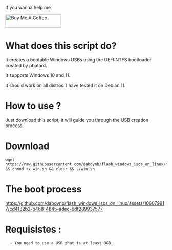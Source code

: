 If you wanna help me

<a href="https://www.buymeacoffee.com/daboynb" target="_blank"><img src="https://cdn.buymeacoffee.com/buttons/default-orange.png" alt="Buy Me A Coffee" height="41" width="174"></a>

# What does this script do?
It creates a bootable Windows USBs using the UEFI:NTFS bootloader created by pbatard.

It supports Windows 10 and 11.

It should work on all distros. I have tested it on Debian 11. 

# How to use ?
Just download this script, it will guide you through the USB creation process.

# Download 
           
    wget https://raw.githubusercontent.com/daboynb/flash_windows_isos_on_linux/main/win.sh && chmod +x win.sh && clear && ./win.sh 

# The boot process

https://github.com/daboynb/flash_windows_isos_on_linux/assets/106079917/cd4132b2-b468-4845-adec-6df289937577

# Requisistes :

      - You need to use a USB that is at least 8GB.
